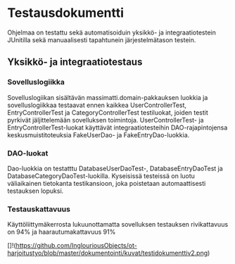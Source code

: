# Testausdokumentti
Ohjelmaa on testattu sekä automatisoiduin yksikkö- ja integraatiotestein JUnitilla sekä manuaalisesti tapahtunein järjestelmätason testein.

## Yksikkö- ja integraatiotestaus
### Sovelluslogiikka
Sovelluslogiikan sisältävän massimatti.domain-pakkauksen luokkia ja sovelluslogiikkaa testaavat ennen kaikkea UserControllerTest, EntryControllerTest ja CategoryControllerTest testiluokat, joiden testit pyrkivät jäljittelemään sovelluksen toimintoja. UserControllerTest- ja EntryControllerTest-luokat käyttävät integraatiotesteihin DAO-rajapintojensa keskusmuistitoteuksia FakeUserDao- ja FakeEntryDao-luokkia.

### DAO-luokat
Dao-luokkia on testatttu DatabaseUserDaoTest-, DatabaseEntryDaoTest ja DatabaseCategoryDaoTest-luokilla. Kyseisissä testeissä on luotu väliaikainen tietokanta testikansioon, joka poistetaan automaattisesti testauksen lopuksi.

### Testauskattavuus
Käyttöliittymäkerrosta lukuunottamatta sovelluksen testauksen rivikattavuus on 94% ja haarautumakattavuus 91%

[]!(https://github.com/InglouriousObjects/ot-harjoitustyo/blob/master/dokumentointi/kuvat/testidokumenttiv2.png)
